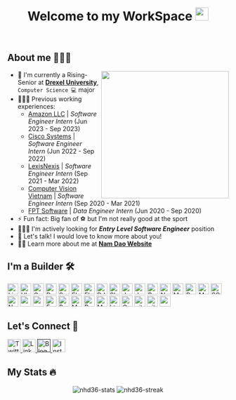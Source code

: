 <h1 align="center">Welcome to my WorkSpace <img src="https://i.pinimg.com/originals/c8/aa/ba/c8aaba17c72d3b373a7b31806696e091.gif" width="30px" height="30px"></h1>

</br>

## About me 👨🏻‍💻

<img src="https://i.pinimg.com/originals/59/87/1c/59871c7fb4ca4d906e9ef1f4566cd378.gif" height="290px" align="right">

- 🏫 I'm currently a Rising-Senior at **[Drexel University]()**, `Computer Science 💻` major
- 👨🏻‍🚀 Previous working experiences:
  - [Amazon LLC](https://www.amazon.com/stores/page/D6F82882-7DA9-447B-A975-8031ED75D013) | *Software Engineer Intern* (Jun 2023 - Sep 2023)
  - [Cisco Systems](https://www.cisco.com/) | *Software Engineer Intern* (Jun 2022 - Sep 2022)
  - [LexisNexis](https://www.lexisnexis.com/en-us/gateway.page) | *Software Engineer Intern* (Sep 2021 - Mar 2022)
  - [Computer Vision Vietnam](https://www.computervision.com.vn/) | *Software Engineer Intern* (Sep 2020 - Mar 2021)
  - [FPT Software](https://fptsoftware.com/) | *Data Engineer Intern* (Jun 2020 - Sep 2020)
- ⚡ Fun fact: Big fan of ⚽️ but I'm not really good at the sport
- 👨🏻‍💻 I'm actively looking for ***Entry Level Software Engineer*** position
- 💬 Let's talk! I would love to know more about you!
- 🙋‍♂️ Learn more about me at **[Nam Dao Website](https://nhd36.github.io/portfolio)**


## I'm a Builder 🛠️

<p>
<img alt="Linux" src="https://img.shields.io/badge/Linux-FCC624?style=for-the-badge&logo=linux&logoColor=black" height="25px">
<img alt="Ubuntu" src="https://img.shields.io/badge/Ubuntu-E95420?style=for-the-badge&logo=ubuntu&logoColor=white" height="25px">
<img alt="Golang" src="https://img.shields.io/badge/Go-00ADD8?style=for-the-badge&logo=go&logoColor=white" height="25px">
<img alt="Dart" src="https://img.shields.io/badge/Dart-0175C2?style=for-the-badge&logo=dart&logoColor=white" height="25px">
<img alt="Spring" src="https://img.shields.io/badge/Spring-6DB33F?style=for-the-badge&logo=spring&logoColor=white" height="25px">
<img alt="Flask" src="https://img.shields.io/badge/Flask-000000?style=for-the-badge&logo=flask&logoColor=white" height="25px">
<img alt="Flutter" src="https://img.shields.io/badge/Flutter-02569B?style=for-the-badge&logo=flutter&logoColor=white" height="25px">
<img alt="DJango" src="https://img.shields.io/badge/Django-092E20?style=for-the-badge&logo=django&logoColor=white" height="25px">
<img alt="Shell" src="https://img.shields.io/badge/Shell_Script-121011?style=for-the-badge&logo=gnu-bash&logoColor=white" height="25px">
<img alt="Javascript" src="https://img.shields.io/badge/JavaScript-323330?style=for-the-badge&logo=javascript&logoColor=F7DF1E"  height="25px"/>
<img alt="Java" src="https://img.shields.io/badge/Java-ED8B00?style=for-the-badge&logo=openjdk&logoColor=white" height="25px">
<img alt="React" src="https://img.shields.io/badge/React-20232A?style=for-the-badge&logo=react&logoColor=61DAFB" height="25px"/>
<img alt="NextJs" src="https://img.shields.io/badge/Next-black?style=for-the-badge&logo=next.js&logoColor=white" height="25px"/>
<img alt="MongoDB" src="https://img.shields.io/badge/-MongoDB-13aa52?style=flat-square&logo=mongodb&logoColor=white"  height="25px"/>
<img alt="PostgreSQL" src="https://img.shields.io/badge/PostgreSQL-316192?style=for-the-badge&logo=postgresql&logoColor=white" height="25px">
<img alt="MySQL" src="https://img.shields.io/badge/MySQL-00000F?style=for-the-badge&logo=mysql&logoColor=white" height="25px">
<img alt="SQLite" src="https://img.shields.io/badge/SQLite-07405E?style=for-the-badge&logo=sqlite&logoColor=white" height="25px">
<img alt="Nodejs" src="https://img.shields.io/badge/-Nodejs-43853d?style=flat-square&logo=Node.js&logoColor=white"  height="25px"/>
<img alt="npm" src="https://img.shields.io/badge/NPM-%23000000.svg?style=for-the-badge&logo=npm&logoColor=white" height="25px"/>
<img alt="redux" src="https://img.shields.io/badge/-Redux-764ABC?style=flat-square&logo=redux&logoColor=white" height="25px"/>
 <img alt="Express" src="https://img.shields.io/badge/express.js-%23404d59.svg?style=for-the-badge&logo=express&logoColor=%2361DAFB" height="25px"/>
<img alt="Bootstrap" src="https://img.shields.io/badge/Bootstrap-563D7C?style=for-the-badge&logo=bootstrap&logoColor=white" height="25px"/>
<img alt="Material UI" src="https://img.shields.io/badge/Material--UI-0081CB?style=for-the-badge&logo=material-ui&logoColor=white" height="25px"/>
<img alt="Python" src="https://img.shields.io/badge/Python-3776AB?style=for-the-badge&logo=python&logoColor=white" height="25px"/>
<img alt="Markdown" src="https://img.shields.io/badge/Markdown-000000?style=for-the-badge&logo=markdown&logoColor=white"  height="25px"/>
<img alt="html5" src="https://img.shields.io/badge/HTML5-E34F26?style=for-the-badge&logo=html5&logoColor=white" height="25px"/>
<img alt="Css3" src="https://img.shields.io/badge/CSS3-1572B6?style=for-the-badge&logo=css3&logoColor=white" height="25px"/>
<img alt="git" src="https://img.shields.io/badge/-Git-F05032?style=flat-square&logo=git&logoColor=white" height="25px"/>
 <img alt="github actions" src="https://img.shields.io/badge/-Github_Actions-2088FF?style=flat-square&logo=github-actions&logoColor=white" height="25px"/>
 <img alt="postman" src="https://img.shields.io/badge/-Postman-00C7B7?style=flat-square&logo=postman&logoColor=white" height="25px"/>
</p>

## Let's Connect 🤝
<p>
<a href="https://www.facebook.com/profile.php?id=100009633471586" target="_blank">
    <img alt="Twitter" src="https://img.shields.io/badge/Facebook-1877F2?style=for-the-badge&logo=facebook&logoColor=white"  height="30px"/>
</a> 
<a href="https://www.linkedin.com/in/nhd36/" target="_blank">
    <img alt="LinkedIn" src="https://img.shields.io/badge/linkedin-%230077B5.svg?&style=for-the-badge&logo=linkedin&logoColor=white"  height="30px"/>
</a> 
<a href="" target="_blank">
    <img alt="Blog" src="https://img.shields.io/badge/Twitter-1DA1F2?style=for-the-badge&logo=twitter&logoColor=white"  height="30px"/>
</a> 
<a href="https://www.instagram.com/__unclenam__/" target="_blank">
    <img alt="Instagram" src="https://img.shields.io/badge/Instagram-E4405F?style=for-the-badge&logo=instagram&logoColor=white"  height="30px"/>
</a>
</p>

## My Stats :fire:

<div align="center">
    <img align="center" src="https://github-readme-stats-anuraghazra1.vercel.app/api?username=nhd36&show_icons=true" alt="nhd36-stats">
    <img align="center" src="https://github-readme-streak-stats.herokuapp.com/?user=nhd36" alt="nhd36-streak" />
</div>